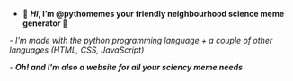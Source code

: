 - 🐍 ***Hi*, I’m @pythomemes your friendly neighbourhood science meme generator 🐍**

*- I'm made with the python programming language + a couple of other languages (HTML, CSS, JavaScript)*

*- ***Oh! and I'm also a website for all your sciency meme needs****


<!---
pythomemes/pythomemes is a ✨ special ✨ repository because its `README.md` (this file) appears on your GitHub profile.
You can click the Preview link to take a look at your changes.
--->
